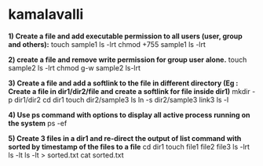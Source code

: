 # kamalavalli 
**1) Create a file and add executable permission to all users (user, group and others):**
   touch sample1
   ls -lrt
   chmod +755 sample1
   ls -lrt

**2) create a file and remove write permission for group user alone.**
   touch sample2
   ls -lrt
   chmod g-w sample2
   ls-lrt

**3) Create a file and add a softlink to the file in different directory (Eg : Create a file in dir1/dir2/file and create a softlink for file inside dir1)**
   mkdir -p dir1/dir2
   cd dir1
   touch dir2/sample3
   ls
   ln -s dir2/sample3 link3
   ls -l

**4) Use ps command with options to display all active process running on the system**
  ps -ef

**5) Create 3 files in a dir1 and re-direct the output of list command with sorted by timestamp of the files to a file**
  cd dir1
  touch file1 file2 file3
  ls -lrt
  ls -lt
  ls -lt > sorted.txt
  cat sorted.txt
  




   

